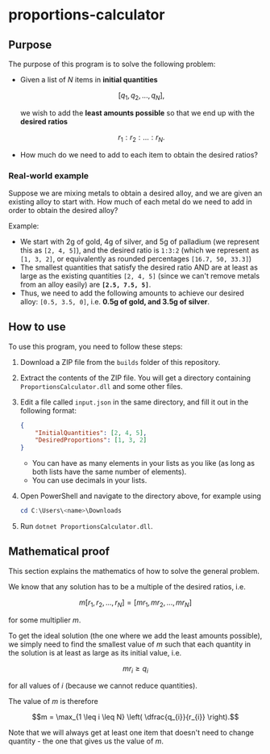 # proportions-calculator

## Purpose

The purpose of this program is to solve the following problem:

- Given a list of $N$ items in **initial quantities**

    $$[ q_{1}, q_{2}, ... , q_{N} ],$$

  we wish to add the **least amounts possible** so that we end up with the **desired ratios**

    $$r_{1} : r_{2} : ... : r_{N}.$$

- How much do we need to add to each item to obtain the desired ratios?

### Real-world example

Suppose we are mixing metals to obtain a desired alloy, and we are given an existing alloy to start with. How much of each metal do we need to add in order to obtain the desired alloy?

Example:

- We start with 2g of gold, 4g of silver, and 5g of palladium (we represent this as `[2, 4, 5]`), and the desired ratio is `1:3:2` (which we represent as `[1, 3, 2]`, or equivalently as rounded percentages `[16.7, 50, 33.3]`)
- The smallest quantities that satisfy the desired ratio AND are at least as large as the existing quantities `[2, 4, 5]` (since we can't remove metals from an alloy easily) are **`[2.5, 7.5, 5]`**.
- Thus, we need to add the following amounts to achieve our desired alloy: `[0.5, 3.5, 0]`, i.e. **0.5g of gold, and 3.5g of silver**.

## How to use

To use this program, you need to follow these steps:

1. Download a ZIP file from the `builds` folder of this repository.

2. Extract the contents of the ZIP file. You will get a directory containing `ProportionsCalculator.dll` and some other files.

3. Edit a file called `input.json` in the same directory, and fill it out in the following format:

    ```json
    {
        "InitialQuantities": [2, 4, 5],
        "DesiredProportions": [1, 3, 2]
    }
    ```

    - You can have as many elements in your lists as you like (as long as both lists have the same number of elements).
    - You can use decimals in your lists.

4. Open PowerShell and navigate to the directory above, for example using

    ```powershell
    cd C:\Users\<name>\Downloads
    ```

5. Run `dotnet ProportionsCalculator.dll`.

## Mathematical proof

This section explains the mathematics of how to solve the general problem.

We know that any solution has to be a multiple of the desired ratios, i.e.

$$m[r_{1}, r_{2}, ... , r_{N}] = [mr_{1}, mr_{2}, ... , mr_{N}]$$

for some multiplier $m$.

To get the ideal solution (the one where we add the least amounts possible), we simply need to find the smallest value of $m$ such that each quantity in the solution is at least as large as its initial value, i.e.

$$mr_{i} \geq q_{i}$$

for all values of $i$ (because we cannot reduce quantities).

The value of $m$ is therefore

$$m = \max_{1 \leq i \leq N} \left( \dfrac{q_{i}}{r_{i}} \right).$$

Note that we will always get at least one item that doesn't need to change quantity - the one that gives us the value of $m$.